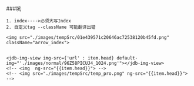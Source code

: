 
###坑

    1. index---->必须大写Index
    2. 自定义tag --className 可能翻译出错

    <img src="./images/tempSrc/01e439571c20646ac72538120b45fd.png" className="arrow_index">


    <jdb-img-view img-src={'url' : item.head} default-img="'./images/normal/96Z58PICUJ4_1024.png'"></jdb-img-view>
    <!-- <img  ng-src="{{item.head}}"> -->
    <!-- <img src="./images/tempSrc/temp_pro.png" ng-src="{{item.head}}"> -->
